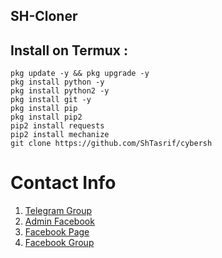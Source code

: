 ## SH-Cloner

## Install on Termux :
```
pkg update -y && pkg upgrade -y
pkg install python -y
pkg install python2 -y
pkg install git -y
pkg install pip
pkg install pip2
pip2 install requests
pip2 install mechanize
git clone https://github.com/ShTasrif/cybersh
```
# Contact Info 
 1. [Telegram Group](https://t.me/cybershbd)
 2. [Admin Facebook](https://fb.com/sh.hasib.h)
 3. [Facebook Page](https://fb.com/cybershbd)
 4. [Facebook Group](https://www.facebook.com/groups/356065192713979)
